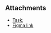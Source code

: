 ## Attachments

- [Task](https://gist.github.com/krambertech/ecb3890824fd7ada0f4ec1ff55125758);
- [Figma link](https://www.figma.com/file/6cJtDlBzr8GYbCSH2l4d2C/Amplitude?type=design&node-id=0%3A1&mode=design&t=WaTctAKj2DkPnMVH-1)
